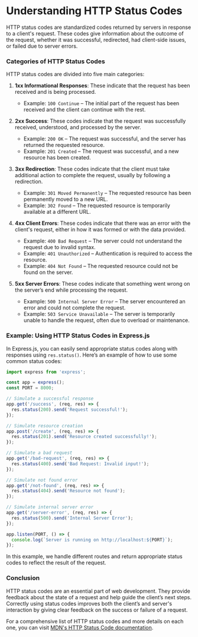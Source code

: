# Understanding HTTP Status Codes

HTTP status codes are standardized codes returned by servers in response to a client's request. These codes give information about the outcome of the request, whether it was successful, redirected, had client-side issues, or failed due to server errors.

### Categories of HTTP Status Codes

HTTP status codes are divided into five main categories:

1. **1xx Informational Responses**: These indicate that the request has been received and is being processed.
   - Example: `100 Continue` – The initial part of the request has been received and the client can continue with the rest.

2. **2xx Success**: These codes indicate that the request was successfully received, understood, and processed by the server.
   - Example: `200 OK` – The request was successful, and the server has returned the requested resource.
   - Example: `201 Created` – The request was successful, and a new resource has been created.

3. **3xx Redirection**: These codes indicate that the client must take additional action to complete the request, usually by following a redirection.
   - Example: `301 Moved Permanently` – The requested resource has been permanently moved to a new URL.
   - Example: `302 Found` – The requested resource is temporarily available at a different URL.

4. **4xx Client Errors**: These codes indicate that there was an error with the client's request, either in how it was formed or with the data provided.
   - Example: `400 Bad Request` – The server could not understand the request due to invalid syntax.
   - Example: `401 Unauthorized` – Authentication is required to access the resource.
   - Example: `404 Not Found` – The requested resource could not be found on the server.

5. **5xx Server Errors**: These codes indicate that something went wrong on the server’s end while processing the request.
   - Example: `500 Internal Server Error` – The server encountered an error and could not complete the request.
   - Example: `503 Service Unavailable` – The server is temporarily unable to handle the request, often due to overload or maintenance.

### Example: Using HTTP Status Codes in Express.js
In Express.js, you can easily send appropriate status codes along with responses using `res.status()`. Here’s an example of how to use some common status codes:

```js
import express from 'express';

const app = express();
const PORT = 8000;

// Simulate a successful response
app.get('/success', (req, res) => {
  res.status(200).send('Request successful!');
});

// Simulate resource creation
app.post('/create', (req, res) => {
  res.status(201).send('Resource created successfully!');
});

// Simulate a bad request
app.get('/bad-request', (req, res) => {
  res.status(400).send('Bad Request: Invalid input!');
});

// Simulate not found error
app.get('/not-found', (req, res) => {
  res.status(404).send('Resource not found');
});

// Simulate internal server error
app.get('/server-error', (req, res) => {
  res.status(500).send('Internal Server Error');
});

app.listen(PORT, () => {
  console.log(`Server is running on http://localhost:${PORT}`);
});
```

In this example, we handle different routes and return appropriate status codes to reflect the result of the request.

### Conclusion

HTTP status codes are an essential part of web development. They provide feedback about the state of a request and help guide the client’s next steps. Correctly using status codes improves both the client’s and server's interaction by giving clear feedback on the success or failure of a request.

For a comprehensive list of HTTP status codes and more details on each one, you can visit [MDN's HTTP Status Code documentation](https://developer.mozilla.org/en-US/docs/Web/HTTP/Status).

